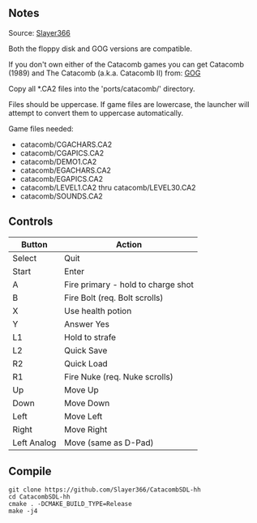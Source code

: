 ## Notes

Source: [Slayer366](https://github.com/Slayer366/CatacombSDL-hh)

Both the floppy disk and GOG versions are compatible.

If you don't own either of the Catacomb games you can get Catacomb (1989) and The Catacomb (a.k.a. Catacomb II) from:
[GOG](https://www.gog.com/en/game/catacombs_pack)

Copy all *.CA2 files into the 'ports/catacomb/' directory.

Files should be uppercase.  If game files are lowercase, the launcher will attempt to convert them to uppercase automatically.

Game files needed:
- catacomb/CGACHARS.CA2
- catacomb/CGAPICS.CA2
- catacomb/DEMO1.CA2
- catacomb/EGACHARS.CA2
- catacomb/EGAPICS.CA2
- catacomb/LEVEL1.CA2 thru catacomb/LEVEL30.CA2
- catacomb/SOUNDS.CA2

## Controls

| Button | Action |
|--|--| 
|Select|Quit|
|Start|Enter|
|A|Fire primary - hold to charge shot|
|B|Fire Bolt (req. Bolt scrolls)|
|X|Use health potion|
|Y|Answer Yes|
|L1|Hold to strafe|
|L2|Quick Save|
|R2|Quick Load|
|R1|Fire Nuke (req. Nuke scrolls)|
|Up|Move Up|
|Down|Move Down|
|Left|Move Left|
|Right|Move Right|
|Left Analog|Move (same as D-Pad)|

## Compile
```shell
git clone https://github.com/Slayer366/CatacombSDL-hh
cd CatacombSDL-hh
cmake . -DCMAKE_BUILD_TYPE=Release
make -j4
```
